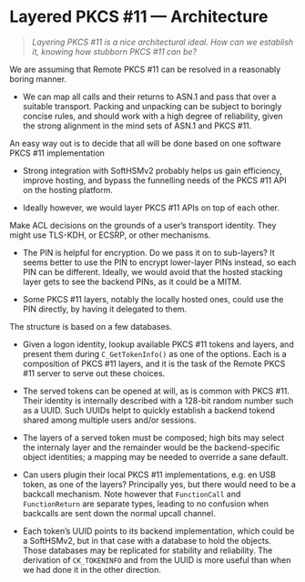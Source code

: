 Layered PKCS \#11 — Architecture
================================

>   *Layering PKCS \#11 is a nice architectural ideal. How can we establish it,
>   knowing how stubborn PKCS \#11 can be?*

We are assuming that Remote PKCS \#11 can be resolved in a reasonably boring
manner.

-   We can map all calls and their returns to ASN.1 and pass that over a
    suitable transport. Packing and unpacking can be subject to boringly concise
    rules, and should work with a high degree of reliability, given the strong
    alignment in the mind sets of ASN.1 and PKCS \#11.

An easy way out is to decide that all will be done based on one software PKCS
\#11 implementation

-   Strong integration with SoftHSMv2 probably helps us gain efficiency, improve
    hosting, and bypass the funnelling needs of the PKCS \#11 API on the hosting
    platform.

-   Ideally however, we would layer PKCS \#11 APIs on top of each other.

Make ACL decisions on the grounds of a user’s transport identity. They might use
TLS-KDH, or ECSRP, or other mechanisms.

-   The PIN is helpful for encryption. Do we pass it on to sub-layers? It seems
    better to use the PIN to encrypt lower-layer PINs instead, so each PIN can
    be different. Ideally, we would avoid that the hosted stacking layer gets to
    see the backend PINs, as it could be a MITM.

-   Some PKCS \#11 layers, notably the locally hosted ones, could use the PIN
    directly, by having it delegated to them.

The structure is based on a few databases.

-   Given a logon identity, lookup available PKCS \#11 tokens and layers, and
    present them during `C_GetTokenInfo()` as one of the options. Each is a
    composition of PKCS \#11 layers, and it is the task of the Remote PKCS \#11
    server to serve out these choices.

-   The served tokens can be opened at will, as is common with PKCS \#11. Their
    identity is internally described with a 128-bit random number such as a
    UUID. Such UUIDs helpt to quickly establish a backend tokend shared among
    multiple users and/or sessions.

-   The layers of a served token must be composed; high bits may select the
    internaly layer and the remainder would be the backend-specific object
    identities; a mapping may be needed to override a sane default.

-   Can users plugin their local PKCS \#11 implementations, e.g. en USB token,
    as one of the layers? Principally yes, but there would need to be a backcall
    mechanism. Note however that `FunctionCall` and `FunctionReturn` are
    separate types, leading to no confusion when backcalls are sent down the
    normal upcall channel.

-   Each token’s UUID points to its backend implementation, which could be a
    SoftHSMv2, but in that case with a database to hold the objects.  Those
    databases may be replicated for stability and reliability.  The derivation
    of `CK_TOKENINFO` and from the UUID is more useful than when we had done it
    in the other direction.
